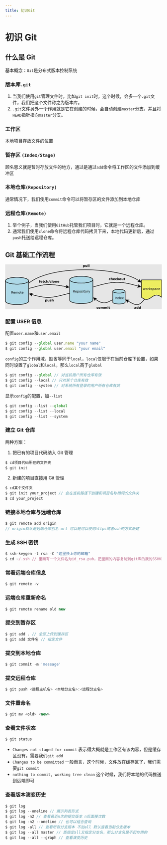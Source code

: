 ```yaml
---
title: 初识Git
---
```


# 初识 Git

## 什么是 Git

基本概念：`Git`是分布式版本控制系统

### 版本库`.git`

1. 当我们使用`git`管理文件时，比如`git init`时，这个时候，会多一个`.git`文件，我们把这个文件称之为版本库。
2. `.git`文件另外一个作用就是它在创建的时候，会自动创建`master`分支，并且将`HEAD`指针指向`master`分支。

### 工作区

本地项目存放文件的位置

### 暂存区 `(Index/Stage)`

顾名思义就是暂时存放文件的地方，通过是通过`add`命令将工作区的文件添加到缓冲区

### 本地仓库`(Repository)`

通常情况下，我们使用`commit`命令可以将暂存区的文件添加到本地仓库

### 远程仓库`(Remote)`

1. 举个例子，当我们使用`GitHub`托管我们项目时，它就是一个远程仓库。
2. 通常我们使用`clone`命令将远程仓库代码拷贝下来，本地代码更新后，通过`push`托送给远程仓库。

## Git 基础工作流程

![](./img/base.png)

### 配置 USER 信息

配置`user.name`和`user.email`

```js
$ git config --global user.name "your name"
$ git config --global user.email "your email"
```

`config`的三个作用域，缺省等同于`local`，`local`仅限于在当前仓库下设置，如果同时设置了`global`和`local`，那么`local`高于`global`

```js
$ git config --global // 对当前用户所有仓库有效
$ git config --local // 只对某个仓库有效
$ git config --system // 对系统所有登录的用户所有仓库有效
```

显示`config`的配置，加`--list`

```js
$ git config --list --global
$ git config --list --local
$ git config --list --system
```

### 建立 Git 仓库

两种方案：

1. 把已有的项目代码纳入 Git 管理

```js
$ cd项目代码所在的文件夹
$ git init
```

2. 新建的项目直接用 Git 管理

```js
$ cd某个文件夹
$ git init your_project // 会在当前路径下创建和项目名称相同的文件夹
$ cd your_project
```

### 链接本地仓库与远端仓库

```js
$ git remote add origin
// origin默认是远端仓库别名 url 可以是可以使用https或者ssh的方式新建
```

### 生成 SSH 密钥

```js
$ ssh-keygen -t rsa -C "这里换上你的邮箱"
$ cd ~/.ssh // 里面有一个文件名为id_rsa.pub，把里面的内容复制到git库的我的SSHKEYS中
```

### 常看远端仓库信息

```js
$ git remote -v
```

### 远端仓库重新命名

```js
$ git remote rename old new
```

### 提交到暂存区

```js
$ git add . // 全部上传到缓存区
$ git add 文件名 // 指定文件
```

### 提交到本地仓库

```js
$ git commit -m 'message'
```

### 提交远程仓库

```js
$ git push <远程主机名> <本地分支名>:<远程分支名>
```

### 文件重命名

```js
$ git mv <old> <new>
```

### 查看文件状态

```js
$ git status
```

- `Changes not staged for commit`
  表示得大概就是工作区有该内容，但是缓存区没有，需要我们`git add`
- `Changes to be committed`
  一般而言，这个时候，文件放在缓存区了，我们需要`git commit`
- `nothing to commit, working tree clean`
  这个时候，我们将本地的代码推送到远端即可

### 查看版本演变历史

```js
$ git log
$ git log --oneline // 展示列表形式
$ git log -n2 // 查看最近n次的提交版本 n后面接次数
$ git log -n2 --oneline // 也可以组合查询
$ git log -all // 查看所有分支版本 不加all 默认查看当前分支版本
$ git log --all master // 即指定all又指定分支名，那么分支名是不起作用的
$ git log --all --graph // 查看演变历史
```
